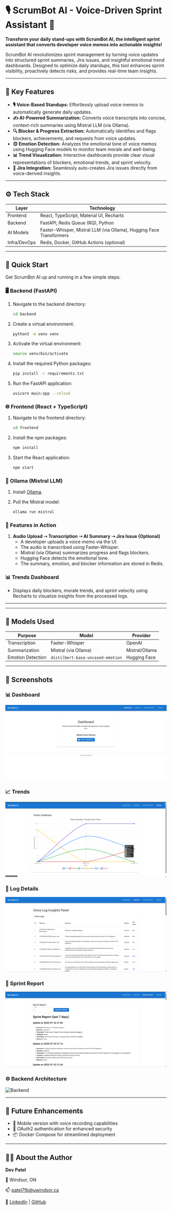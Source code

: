 # 🎙️ ScrumBot AI - Voice-Driven Sprint Assistant 🤖

**Transform your daily stand-ups with ScrumBot AI, the intelligent sprint assistant that converts developer voice memos into actionable insights!**

ScrumBot AI revolutionizes sprint management by turning voice updates into structured sprint summaries, Jira issues, and insightful emotional trend dashboards. Designed to optimize daily standups, this tool enhances sprint visibility, proactively detects risks, and provides real-time team insights.

---

## 🧠 Key Features

- **🎙️ Voice-Based Standups:** Effortlessly upload voice memos to automatically generate daily updates.
- **✍️ AI-Powered Summarization:** Converts voice transcripts into concise, context-rich summaries using Mistral LLM (via Ollama).
- **🔍 Blocker & Progress Extraction:** Automatically identifies and flags blockers, achievements, and requests from voice updates.
- **😊 Emotion Detection:** Analyzes the emotional tone of voice memos using Hugging Face models to monitor team morale and well-being.
- **📊 Trend Visualization:** Interactive dashboards provide clear visual representations of blockers, emotional trends, and sprint velocity.
- **🧾 Jira Integration:** Seamlessly auto-creates Jira issues directly from voice-derived insights.

---

## ⚙️ Tech Stack

| Layer          | Technology                                      |
|----------------|--------------------------------------------------|
| Frontend       | React, TypeScript, Material UI, Recharts        |
| Backend        | FastAPI, Redis Queue (RQ), Python               |
| AI Models      | Faster-Whisper, Mistral LLM (via Ollama), Hugging Face Transformers |
| Infra/DevOps   | Redis, Docker, GitHub Actions (optional)        |

---

## 🚀 Quick Start

Get ScrumBot AI up and running in a few simple steps:

### 🖥️ Backend (FastAPI)

1.  Navigate to the backend directory:

    ```bash
    cd backend
    ```
2.  Create a virtual environment:

    ```bash
    python3 -m venv venv
    ```
3.  Activate the virtual environment:

    ```bash
    source venv/bin/activate
    ```
4.  Install the required Python packages:

    ```bash
    pip install -r requirements.txt
    ```
5.  Run the FastAPI application:

    ```bash
    uvicorn main:app --reload
    ```

### 🌐 Frontend (React + TypeScript)

1.  Navigate to the frontend directory:

    ```bash
    cd frontend
    ```
2.  Install the npm packages:

    ```bash
    npm install
    ```
3.  Start the React application:

    ```bash
    npm start
    ```

### 🧠 Ollama (Mistral LLM)

1.  Install [Ollama](https://ollama.com/).
2.  Pull the Mistral model:

    ```bash
    ollama run mistral
    ```

### 🧪 Features in Action

1.  **Audio Upload ➝ Transcription ➝ AI Summary ➝ Jira Issue (Optional)**
    *   A developer uploads a voice memo via the UI.
    *   The audio is transcribed using Faster-Whisper.
    *   Mistral (via Ollama) summarizes progress and flags blockers.
    *   Hugging Face detects the emotional tone.
    *   The summary, emotion, and blocker information are stored in Redis.

### 📊 Trends Dashboard

*   Displays daily blockers, morale trends, and sprint velocity using Recharts to visualize insights from the processed logs.

---


---

## 🧠 Models Used

| Purpose           | Model                             | Provider       |
| ----------------- | --------------------------------- | -------------- |
| Transcription     | Faster-Whisper                    | OpenAI         |
| Summarization     | Mistral (via Ollama)              | Mistral/Ollama |
| Emotion Detection | `distilbert-base-uncased-emotion` | Hugging Face   |

---

## 📸 Screenshots

### 📊 Dashboard
![Dashboard](./screenshots/Dashboard.png)

### 📈 Trends
![Trends](./screenshots/Trends.png)

### 📝 Log Details
![Log Details](./screenshots/Log_Details.png)

### 📄 Sprint Report
![Sprint Report](./screenshots/Sprint_Report.png)

### ⚙️ Backend Architecture
![Backend](./screenshots/Backend.png)

---

## 📘 Future Enhancements

- 📱 Mobile version with voice recording capabilities
- 🔐 OAuth2 authentication for enhanced security
- 📦 Docker Compose for streamlined deployment

---

## 👨‍💻 About the Author

**Dev Patel**

📍 Windsor, ON

📫 [patel7fb@uwindsor.ca](mailto:patel7fb@uwindsor.ca)

🔗 [LinkedIn](https://www.linkedin.com/in/dev-patel-561535200/) | [GitHub](https://github.com/devpatel2601)